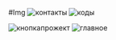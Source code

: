 #Img 
![контакты](https://github.com/user-attachments/assets/d49971d6-685d-4418-918f-6bb040d6edaa)
![коды](https://github.com/user-attachments/assets/3f7324e1-f2bd-4944-ab28-06f50db9d36c)

![кнопкапрожект](https://github.com/user-attachments/assets/db900c2f-77c7-4efb-8b41-6f7bab05fd0e)
![главное](https://github.com/user-attachments/assets/d88d3ef3-8603-4bee-9403-8ad433989df9)
